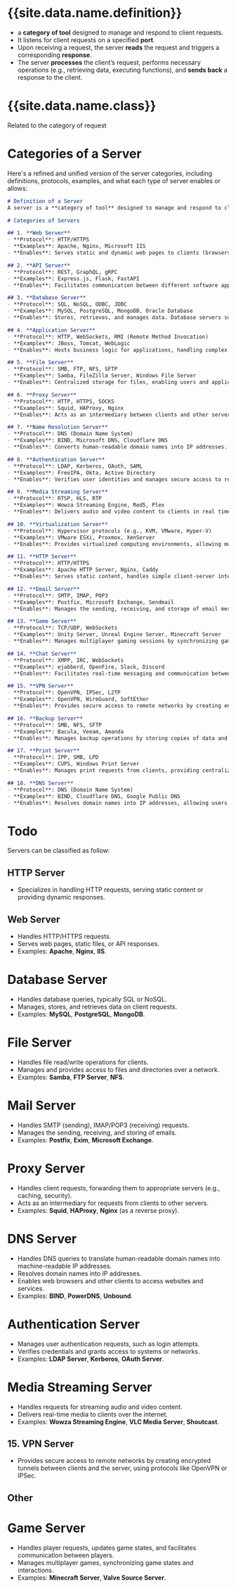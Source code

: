 ---
---

# {{site.data.name.definition}}
- a **category of tool** designed to manage and respond to client requests.
- It listens for client requests on a specified **port**.
- Upon receiving a request, the server **reads** the request and triggers a corresponding **response**.
- The server **processes** the client’s request, performs necessary operations (e.g., retrieving data, executing functions), and **sends back** a response to the client.

# {{site.data.name.class}}
Related to the category of request



# Categories of a Server

Here's a refined and unified version of the server categories, including definitions, protocols, examples, and what each type of server enables or allows:

```markdown
# Definition of a Server
A server is a **category of tool** designed to manage and respond to client requests. It listens on a specific **port**, processes requests according to a protocol, and sends a **response** to the client. Servers can be categorized based on the type of protocol they handle and the services they enable.

# Categories of Servers

## 1. **Web Server**
- **Protocol**: HTTP/HTTPS
- **Examples**: Apache, Nginx, Microsoft IIS
- **Enables**: Serves static and dynamic web pages to clients (browsers), handling requests for resources like HTML, CSS, JavaScript, and images. Web servers are the foundation of the World Wide Web, allowing users to browse websites.

## 2. **API Server**
- **Protocol**: REST, GraphQL, gRPC
- **Examples**: Express.js, Flask, FastAPI
- **Enables**: Facilitates communication between different software applications by providing a structured interface (API) for data exchange. API servers power web and mobile applications by connecting them to backend services.

## 3. **Database Server**
- **Protocol**: SQL, NoSQL, ODBC, JDBC
- **Examples**: MySQL, PostgreSQL, MongoDB, Oracle Database
- **Enables**: Stores, retrieves, and manages data. Database servers support both structured (SQL) and unstructured (NoSQL) data storage, providing the backbone for applications that need to persist user data, handle transactions, or perform complex queries.

## 4. **Application Server**
- **Protocol**: HTTP, WebSockets, RMI (Remote Method Invocation)
- **Examples**: JBoss, Tomcat, WebLogic
- **Enables**: Hosts business logic for applications, handling complex processing, transaction management, and communication between client requests and backend systems. Application servers power dynamic content and enterprise applications.

## 5. **File Server**
- **Protocol**: SMB, FTP, NFS, SFTP
- **Examples**: Samba, FileZilla Server, Windows File Server
- **Enables**: Centralized storage for files, enabling users and applications to store, retrieve, and share files over a network. File servers facilitate collaboration by providing access to shared documents and resources.

## 6. **Proxy Server**
- **Protocol**: HTTP, HTTPS, SOCKS
- **Examples**: Squid, HAProxy, Nginx
- **Enables**: Acts as an intermediary between clients and other servers, providing services like load balancing, caching, and access control. Proxy servers improve performance, security, and scalability by reducing the direct interaction between clients and backend servers.

## 7. **Name Resolution Server**
- **Protocol**: DNS (Domain Name System)
- **Examples**: BIND, Microsoft DNS, Cloudflare DNS
- **Enables**: Converts human-readable domain names into IP addresses. DNS servers allow users to access websites and services using easy-to-remember domain names instead of numerical IP addresses.

## 8. **Authentication Server**
- **Protocol**: LDAP, Kerberos, OAuth, SAML
- **Examples**: FreeIPA, Okta, Active Directory
- **Enables**: Verifies user identities and manages secure access to resources. Authentication servers provide single sign-on (SSO) capabilities and enforce security policies for organizations.

## 9. **Media Streaming Server**
- **Protocol**: RTSP, HLS, RTP
- **Examples**: Wowza Streaming Engine, Red5, Plex
- **Enables**: Delivers audio and video content to clients in real time, ensuring smooth playback. Media streaming servers support online video platforms, live broadcasts, and on-demand video services.

## 10. **Virtualization Server**
- **Protocol**: Hypervisor protocols (e.g., KVM, VMware, Hyper-V)
- **Examples**: VMware ESXi, Proxmox, XenServer
- **Enables**: Provides virtualized computing environments, allowing multiple virtual machines (VMs) to run on a single physical host. Virtualization servers enable resource optimization and support cloud computing environments.

## 11. **HTTP Server**
- **Protocol**: HTTP/HTTPS
- **Examples**: Apache HTTP Server, Nginx, Caddy
- **Enables**: Serves static content, handles simple client-server interactions, and forwards dynamic requests to application servers. HTTP servers are often part of a larger stack, providing the gateway for web applications.

## 12. **Email Server**
- **Protocol**: SMTP, IMAP, POP3
- **Examples**: Postfix, Microsoft Exchange, Sendmail
- **Enables**: Manages the sending, receiving, and storage of email messages. Email servers support communication over the internet, ensuring reliable delivery and management of email between users.

## 13. **Game Server**
- **Protocol**: TCP/UDP, WebSockets
- **Examples**: Unity Server, Unreal Engine Server, Minecraft Server
- **Enables**: Manages multiplayer gaming sessions by synchronizing game state, handling player interactions, and ensuring real-time communication. Game servers allow multiple players to engage in the same virtual environment.

## 14. **Chat Server**
- **Protocol**: XMPP, IRC, WebSockets
- **Examples**: ejabberd, OpenFire, Slack, Discord
- **Enables**: Facilitates real-time messaging and communication between users or applications. Chat servers power messaging platforms, supporting features like user presence, group chats, and file sharing.

## 15. **VPN Server**
- **Protocol**: OpenVPN, IPSec, L2TP
- **Examples**: OpenVPN, WireGuard, SoftEther
- **Enables**: Provides secure access to remote networks by creating encrypted tunnels between client devices and the server. VPN servers allow users to access network resources securely from any location.

## 16. **Backup Server**
- **Protocol**: SMB, NFS, SFTP
- **Examples**: Bacula, Veeam, Amanda
- **Enables**: Manages backup operations by storing copies of data and ensuring data redundancy. Backup servers provide disaster recovery solutions by safeguarding data from loss.

## 17. **Print Server**
- **Protocol**: IPP, SMB, LPD
- **Examples**: CUPS, Windows Print Server
- **Enables**: Manages print requests from clients, providing centralized control over printers. Print servers enable users to send print jobs to network-connected printers without needing a direct connection.

## 18. **DNS Server**
- **Protocol**: DNS (Domain Name System)
- **Examples**: BIND, Cloudflare DNS, Google Public DNS
- **Enables**: Resolves domain names into IP addresses, allowing users to navigate the internet by easily-remembered domain names instead of numeric addresses.
```



# Todo

Servers can be  classified as follow:

## HTTP Server
- Specializes in handling HTTP requests, serving static content or providing dynamic responses.

## Web Server
- Handles HTTP/HTTPS requests.
- Serves web pages, static files, or API responses.
- Examples: **Apache**, **Nginx**, **IIS**.

# Database Server
- Handles database queries, typically SQL or NoSQL.
- Manages, stores, and retrieves data on client requests.
- Examples: **MySQL**, **PostgreSQL**, **MongoDB**.

# File Server
- Handles file read/write operations for clients.
- Manages and provides access to files and directories over a network.
- Examples: **Samba**, **FTP Server**, **NFS**.

# Mail Server
- Handles SMTP (sending), IMAP/POP3 (receiving) requests.
- Manages the sending, receiving, and storing of emails.
- Examples: **Postfix**, **Exim**, **Microsoft Exchange**.

# Proxy Server
- Handles client requests, forwarding them to appropriate servers (e.g., caching, security).
- Acts as an intermediary for requests from clients to other servers.
- Examples: **Squid**, **HAProxy**, **Nginx** (as a reverse proxy).

# DNS Server
- Handles DNS queries to translate human-readable domain names into machine-readable IP addresses.
- Resolves domain names into IP addresses.
- Enables web browsers and other clients to access websites and services.
- Examples: **BIND**, **PowerDNS**, **Unbound**.

# Authentication Server
- Manages user authentication requests, such as login attempts.
- Verifies credentials and grants access to systems or networks.
- Examples: **LDAP Server**, **Kerberos**, **OAuth Server**.

# Media Streaming Server
- Handles requests for streaming audio and video content.
- Delivers real-time media to clients over the internet.
- Examples: **Wowza Streaming Engine**, **VLC Media Server**, **Shoutcast**.

## 15. **VPN Server**
- Provides secure access to remote networks by creating encrypted tunnels between clients and the server, using protocols like OpenVPN or IPSec.

## Other
# Game Server
- Handles player requests, updates game states, and facilitates communication between players.
- Manages multiplayer games, synchronizing game states and interactions.
- Examples: **Minecraft Server**, **Valve Source Server**.
